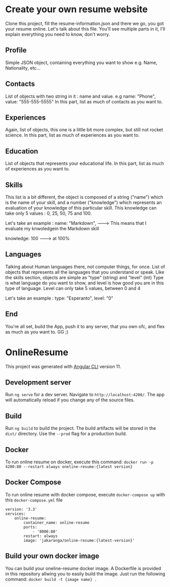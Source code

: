 # Create your own resume website

Clone this project, fill the resume-information.json and there we go, you got your resume online.
Let's talk about this file. You'll see multiple parts in it, I'll explain everything you need to know, don't worry.

## Profile

Simple JSON object, containing everything you want to show e.g. Name, Nationality, etc...

## Contacts

List of objects with two string in it : name and value. e.g name: "Phone", value: "555-555-5555"
In this part, list as much of contacts as you want to.

## Experiences

Again, list of objects, this one is a little bit more complex, but still not rocket science.
In this part, list as much of experiences as you want to.

## Education

List of objects that represents your educational life.
In this part, list as much of experiences as you want to.

## Skills

This list is a bit different, the object is composed of a string ("name") which is the name of your skill, and a number ("knowledge") which represents an evaluation of your knowledge of this particular skill. This knowledge can take only 5 values : 0, 25, 50, 75 and 100.

Let's take an example : 
  name: "Markdown",  ---> This means that I evaluate my knwoledgein the Markdown skill
  
  knowledge: 100     ---> at 100%

## Languages

Talking about Human languages there, not computer things, for once.
List of objects that represents all the languages that you understand or speak.
Like the skills section, objects are simple as "type" (string) and "level" (int)
Type is what language do you want to show, and level is how good you are in this type of language.
Level can only take 5 values, between 0 and 4

Let's take an example :
  type: "Esperanto",
  level: "0"

## End

You're all set, build the App, push it to any server, that you own ofc, and flex as much as you want to.
GG ;)

# OnlineResume

This project was generated with [Angular CLI](https://github.com/angular/angular-cli) version 11.

## Development server

Run `ng serve` for a dev server. Navigate to `http://localhost:4200/`. The app will automatically reload if you change any of the source files.

## Build

Run `ng build` to build the project. The build artifacts will be stored in the `dist/` directory. Use the `--prod` flag for a production build.

## Docker

To run online resume on docker, execute this command: 
  `docker run -p 4200:80 --restart always oneline-resume:{latest version}`
  
## Docker Compose

To run online resume with docker compose, execute `docker-compose up` with this `docker-compose.yml` file

```
version: '3.3'
services:
    online-resume:
        container_name: online-resume
        ports:
            - '8006:80'
        restart: always
        image: 'jakaranga/online-resume:{latest-version}'
```

## Build your own docker image

You can build your oneline-resume docker image. A Dockerfile is provided in this repository allwing you to easily build the image.
Just run the following command: `docker build -t {image name} .`

